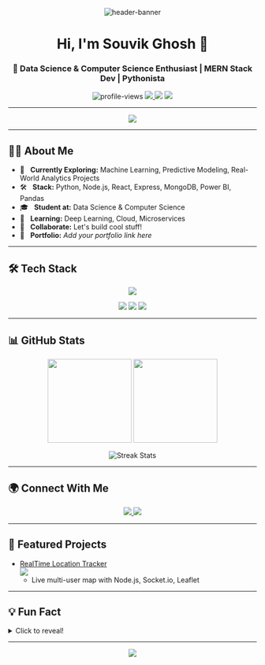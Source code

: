 <!-- Banner or GIF (optional) -->
<p align="center">
  <img src="https://capsule-render.vercel.app/api?type=waving&color=0e6fff&height=200&section=header&text=Souvik%20Ghosh&fontSize=45&fontColor=ffffff&animation=twinkling" alt="header-banner"/>
</p>

<h1 align="center">Hi, I'm Souvik Ghosh 👋</h1>
<h3 align="center">🚀 Data Science & Computer Science Enthusiast | MERN Stack Dev | Pythonista</h3>

<p align="center">
  <img src="https://komarev.com/ghpvc/?username=souvikofficial&label=Profile%20views&color=0e75b6&style=flat" alt="profile-views" />
  <a href="https://linkedin.com/in/souvik-ghosh-197a90274" target="_blank">
    <img src="https://img.shields.io/badge/LinkedIn-blue?logo=linkedin&style=flat-square" />
  </a>
  <img src="https://img.shields.io/badge/Code-Python-informational?logo=python&style=flat-square"/>
  <img src="https://img.shields.io/badge/Loves-OpenSource-green?style=flat-square"/>
</p>

---

<div align="center">
  <img src="https://readme-typing-svg.herokuapp.com?font=Fira+Code&duration=2500&pause=500&color=0E6FFF&center=true&multiline=true&width=600&lines=Data+Science+%E2%80%A2+Web+Dev+%E2%80%A2+Machine+Learning;Building+solutions+with+code+%F0%9F%94%A5;Always+learning.+Always+curious."/>
</div>

---

## 👨‍💻 About Me

- 🎯 &nbsp; **Currently Exploring:** Machine Learning, Predictive Modeling, Real-World Analytics Projects  
- 🛠️ &nbsp; **Stack:** Python, Node.js, React, Express, MongoDB, Power BI, Pandas  
- 🎓 &nbsp; **Student at:** Data Science & Computer Science  
- 🌱 &nbsp; **Learning:** Deep Learning, Cloud, Microservices  
- 🤝 &nbsp; **Collaborate:** Let's build cool stuff!  
- 📝 &nbsp; **Portfolio:** _Add your portfolio link here_

---

## 🛠️ Tech Stack

<p align="center">
  <img src="https://skillicons.dev/icons?i=numpy,pandas,js,python,react,nodejs,express,mongodb,html,css,figma,git,linux,azure" />
</p>
<p align="center">
  <img src="https://img.shields.io/badge/Tools-Power%20BI-blue?logo=powerbi&style=flat-square"/>
  <img src="https://img.shields.io/badge/DB-MySQL-blue?logo=mysql&style=flat-square"/>
  <img src="https://img.shields.io/badge/Visualization-Matplotlib-orange?logo=matplotlib&style=flat-square"/>
</p>


---

## 📊 GitHub Stats

<p align="center">
  <img height="170em" src="https://github-readme-stats.vercel.app/api?username=souvikofficial&show_icons=true&theme=algolia" />
  <img height="170em" src="https://github-readme-stats.vercel.app/api/top-langs/?username=souvikofficial&layout=compact&theme=algolia" />
</p>
<p align="center">
  <img src="https://github-readme-streak-stats.herokuapp.com/?user=souvikofficial&theme=tokyonight" alt="Streak Stats"/>
</p>

---

## 🌍 Connect With Me

<p align="center">
  <a href="https://linkedin.com/in/souvik-ghosh-197a90274" target="_blank">
    <img src="https://img.shields.io/badge/LinkedIn-blue?logo=linkedin&logoColor=white&style=for-the-badge"/>
  </a>
  <a href="mailto:youremail@example.com">
    <img src="https://img.shields.io/badge/Email-D14836?logo=gmail&logoColor=white&style=for-the-badge"/>
  </a>
  <!-- Add more icons as needed -->
</p>

---

## 🚀 Featured Projects

- [RealTime Location Tracker](https://github.com/souvikofficial/RealTime-Location-Tracker) <br>
  <img src="https://img.shields.io/github/stars/souvikofficial/RealTime-Location-Tracker?style=social" />
  - Live multi-user map with Node.js, Socket.io, Leaflet

<!-- Add more projects with short blurbs -->

---

## 💡 Fun Fact

<details>
  <summary>Click to reveal!</summary>
  <p>
    🎸 I love learning new frameworks and playing instrumental music in my free time!
  </p>
</details>

---

<p align="center">
  <img src="https://capsule-render.vercel.app/api?type=waving&color=0e6fff&height=120&section=footer"/>
</p>
